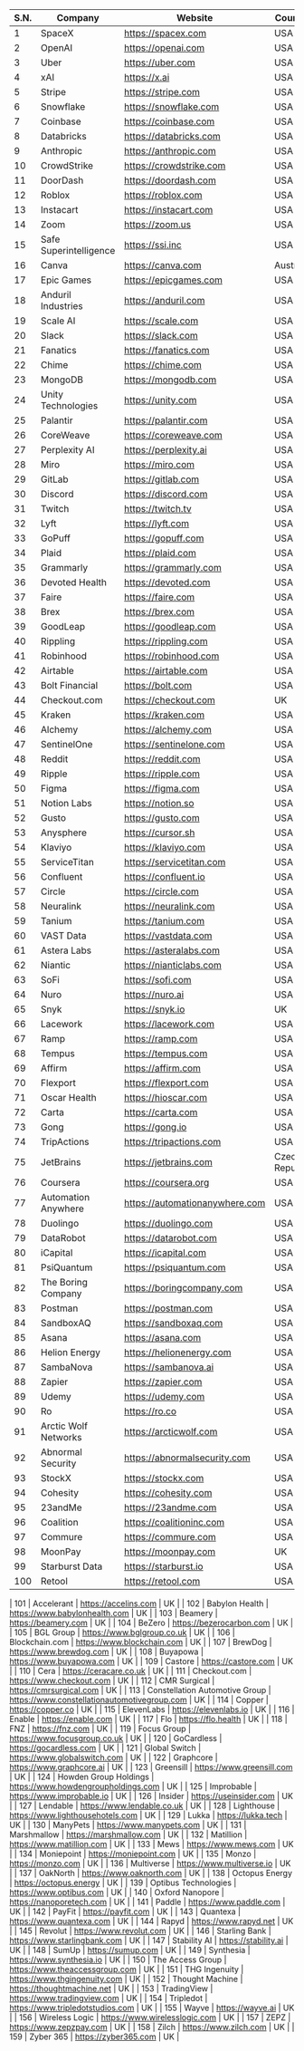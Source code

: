 | S.N. | Company              | Website                  | Country |
|------|----------------------|--------------------------|---------|
| 1    | SpaceX               | https://spacex.com       | USA     |
| 2    | OpenAI               | https://openai.com       | USA     |
| 3    | Uber                 | https://uber.com         | USA     |
| 4    | xAI                  | https://x.ai             | USA     |
| 5    | Stripe               | https://stripe.com       | USA     |
| 6    | Snowflake            | https://snowflake.com    | USA     |
| 7    | Coinbase             | https://coinbase.com     | USA     |
| 8    | Databricks           | https://databricks.com   | USA     |
| 9    | Anthropic            | https://anthropic.com    | USA     |
| 10   | CrowdStrike          | https://crowdstrike.com  | USA     |
| 11   | DoorDash             | https://doordash.com     | USA     |
| 12   | Roblox               | https://roblox.com       | USA     |
| 13   | Instacart            | https://instacart.com    | USA     |
| 14   | Zoom                 | https://zoom.us          | USA     |
| 15   | Safe Superintelligence | https://ssi.inc        | USA     |
| 16   | Canva                | https://canva.com        | Australia |
| 17   | Epic Games           | https://epicgames.com    | USA     |
| 18   | Anduril Industries   | https://anduril.com      | USA     |
| 19   | Scale AI             | https://scale.com        | USA     |
| 20   | Slack                | https://slack.com        | USA     |
| 21   | Fanatics             | https://fanatics.com     | USA     |
| 22   | Chime                | https://chime.com        | USA     |
| 23   | MongoDB              | https://mongodb.com      | USA     |
| 24   | Unity Technologies   | https://unity.com        | USA     |
| 25   | Palantir             | https://palantir.com     | USA     |
| 26   | CoreWeave            | https://coreweave.com    | USA     |
| 27   | Perplexity AI        | https://perplexity.ai    | USA     |
| 28   | Miro                 | https://miro.com         | USA     |
| 29   | GitLab               | https://gitlab.com       | USA     |
| 30   | Discord              | https://discord.com      | USA     |
| 31   | Twitch               | https://twitch.tv        | USA     |
| 32   | Lyft                 | https://lyft.com         | USA     |
| 33   | GoPuff               | https://gopuff.com       | USA     |
| 34   | Plaid                | https://plaid.com        | USA     |
| 35   | Grammarly            | https://grammarly.com    | USA     |
| 36   | Devoted Health       | https://devoted.com      | USA     |
| 37   | Faire                | https://faire.com        | USA     |
| 38   | Brex                 | https://brex.com         | USA     |
| 39   | GoodLeap             | https://goodleap.com     | USA     |
| 40   | Rippling             | https://rippling.com     | USA     |
| 41   | Robinhood            | https://robinhood.com    | USA     |
| 42   | Airtable             | https://airtable.com     | USA     |
| 43   | Bolt Financial       | https://bolt.com         | USA     |
| 44   | Checkout.com         | https://checkout.com     | UK      |
| 45   | Kraken               | https://kraken.com       | USA     |
| 46   | Alchemy              | https://alchemy.com      | USA     |
| 47   | SentinelOne          | https://sentinelone.com  | USA     |
| 48   | Reddit               | https://reddit.com       | USA     |
| 49   | Ripple               | https://ripple.com       | USA     |
| 50   | Figma                | https://figma.com        | USA     |
| 51   | Notion Labs          | https://notion.so        | USA     |
| 52   | Gusto                | https://gusto.com        | USA     |
| 53   | Anysphere            | https://cursor.sh        | USA     |
| 54   | Klaviyo              | https://klaviyo.com      | USA     |
| 55   | ServiceTitan         | https://servicetitan.com | USA     |
| 56   | Confluent            | https://confluent.io     | USA     |
| 57   | Circle               | https://circle.com       | USA     |
| 58   | Neuralink            | https://neuralink.com    | USA     |
| 59   | Tanium               | https://tanium.com       | USA     |
| 60   | VAST Data            | https://vastdata.com     | USA     |
| 61   | Astera Labs          | https://asteralabs.com   | USA     |
| 62   | Niantic              | https://nianticlabs.com  | USA     |
| 63   | SoFi                 | https://sofi.com         | USA     |
| 64   | Nuro                 | https://nuro.ai          | USA     |
| 65   | Snyk                 | https://snyk.io          | UK      |
| 66   | Lacework             | https://lacework.com     | USA     |
| 67   | Ramp                 | https://ramp.com         | USA     |
| 68   | Tempus               | https://tempus.com       | USA     |
| 69   | Affirm               | https://affirm.com       | USA     |
| 70   | Flexport             | https://flexport.com     | USA     |
| 71   | Oscar Health         | https://hioscar.com      | USA     |
| 72   | Carta                | https://carta.com        | USA     |
| 73   | Gong                 | https://gong.io          | USA     |
| 74   | TripActions          | https://tripactions.com  | USA     |
| 75   | JetBrains            | https://jetbrains.com    | Czech Republic |
| 76   | Coursera             | https://coursera.org     | USA     |
| 77   | Automation Anywhere  | https://automationanywhere.com | USA |
| 78   | Duolingo             | https://duolingo.com     | USA     |
| 79   | DataRobot            | https://datarobot.com    | USA     |
| 80   | iCapital             | https://icapital.com     | USA     |
| 81   | PsiQuantum           | https://psiquantum.com   | USA     |
| 82   | The Boring Company   | https://boringcompany.com | USA    |
| 83   | Postman              | https://postman.com      | USA     |
| 84   | SandboxAQ            | https://sandboxaq.com    | USA     |
| 85   | Asana                | https://asana.com        | USA     |
| 86   | Helion Energy        | https://helionenergy.com | USA     |
| 87   | SambaNova            | https://sambanova.ai     | USA     |
| 88   | Zapier               | https://zapier.com       | USA     |
| 89   | Udemy                | https://udemy.com        | USA     |
| 90   | Ro                   | https://ro.co            | USA     |
| 91   | Arctic Wolf Networks | https://arcticwolf.com   | USA     |
| 92   | Abnormal Security    | https://abnormalsecurity.com | USA |
| 93   | StockX               | https://stockx.com       | USA     |
| 94   | Cohesity             | https://cohesity.com     | USA     |
| 95   | 23andMe              | https://23andme.com      | USA     |
| 96   | Coalition            | https://coalitioninc.com | USA     |
| 97   | Commure              | https://commure.com      | USA     |
| 98   | MoonPay              | https://moonpay.com      | UK      |
| 99   | Starburst Data       | https://starburst.io     | USA     |
| 100  | Retool               | https://retool.com       | USA     |

| 101  | Accelerant                  | https://accelins.com                        | UK      |
| 102  | Babylon Health              | https://www.babylonhealth.com                | UK      |
| 103  | Beamery                     | https://beamery.com                          | UK      |
| 104  | BeZero                      | https://bezerocarbon.com                     | UK      |
| 105  | BGL Group                   | https://www.bglgroup.co.uk                   | UK      |
| 106  | Blockchain.com              | https://www.blockchain.com                   | UK      |
| 107  | BrewDog                     | https://www.brewdog.com                      | UK      |
| 108  | Buyapowa                    | https://www.buyapowa.com                     | UK      |
| 109  | Castore                     | https://castore.com                          | UK      |
| 110  | Cera                        | https://ceracare.co.uk                       | UK      |
| 111  | Checkout.com                | https://www.checkout.com                     | UK      |
| 112  | CMR Surgical                | https://cmrsurgical.com                      | UK      |
| 113  | Constellation Automotive Group | https://www.constellationautomotivegroup.com | UK      |
| 114  | Copper                      | https://copper.co                            | UK      |
| 115  | ElevenLabs                  | https://elevenlabs.io                        | UK      |
| 116  | Enable                      | https://enable.com                           | UK      |
| 117  | Flo                         | https://flo.health                           | UK      |
| 118  | FNZ                         | https://fnz.com                              | UK      |
| 119  | Focus Group                 | https://www.focusgroup.co.uk                 | UK      |
| 120  | GoCardless                  | https://gocardless.com                       | UK      |
| 121  | Global Switch               | https://www.globalswitch.com                 | UK      |
| 122  | Graphcore                   | https://www.graphcore.ai                     | UK      |
| 123  | Greensill                   | https://www.greensill.com                    | UK      |
| 124  | Howden Group Holdings       | https://www.howdengroupholdings.com          | UK      |
| 125  | Improbable                  | https://www.improbable.io                    | UK      |
| 126  | Insider                     | https://useinsider.com                       | UK      |
| 127  | Lendable                    | https://www.lendable.co.uk                   | UK      |
| 128  | Lighthouse                  | https://www.lighthousehotels.com             | UK      |
| 129  | Lukka                       | https://lukka.tech                           | UK      |
| 130  | ManyPets                    | https://www.manypets.com                     | UK      |
| 131  | Marshmallow                 | https://marshmallow.com                      | UK      |
| 132  | Matillion                   | https://www.matillion.com                    | UK      |
| 133  | Mews                        | https://www.mews.com                         | UK      |
| 134  | Moniepoint                   | https://moniepoint.com                       | UK      |
| 135  | Monzo                       | https://monzo.com                            | UK      |
| 136  | Multiverse                   | https://www.multiverse.io                    | UK      |
| 137  | OakNorth                     | https://www.oaknorth.com                     | UK      |
| 138  | Octopus Energy               | https://octopus.energy                       | UK      |
| 139  | Optibus Technologies         | https://www.optibus.com                      | UK      |
| 140  | Oxford Nanopore              | https://nanoporetech.com                     | UK      |
| 141  | Paddle                       | https://www.paddle.com                       | UK      |
| 142  | PayFit                       | https://payfit.com                           | UK      |
| 143  | Quantexa                     | https://www.quantexa.com                     | UK      |
| 144  | Rapyd                        | https://www.rapyd.net                        | UK      |
| 145  | Revolut                      | https://www.revolut.com                      | UK      |
| 146  | Starling Bank                | https://www.starlingbank.com                 | UK      |
| 147  | Stability AI                 | https://stability.ai                         | UK      |
| 148  | SumUp                        | https://sumup.com                            | UK      |
| 149  | Synthesia                    | https://www.synthesia.io                     | UK      |
| 150  | The Access Group              | https://www.theaccessgroup.com               | UK      |
| 151  | THG Ingenuity                 | https://www.thgingenuity.com                 | UK      |
| 152  | Thought Machine               | https://thoughtmachine.net                   | UK      |
| 153  | TradingView                   | https://www.tradingview.com                  | UK      |
| 154  | Tripledot                     | https://www.tripledotstudios.com             | UK      |
| 155  | Wayve                         | https://wayve.ai                             | UK      |
| 156  | Wireless Logic                 | https://www.wirelesslogic.com                | UK      |
| 157  | ZEPZ                          | https://www.zepzpay.com                      | UK      |
| 158  | Zilch                         | https://www.zilch.com                        | UK      |
| 159  | Zyber 365                     | https://zyber365.com                         | UK      |
